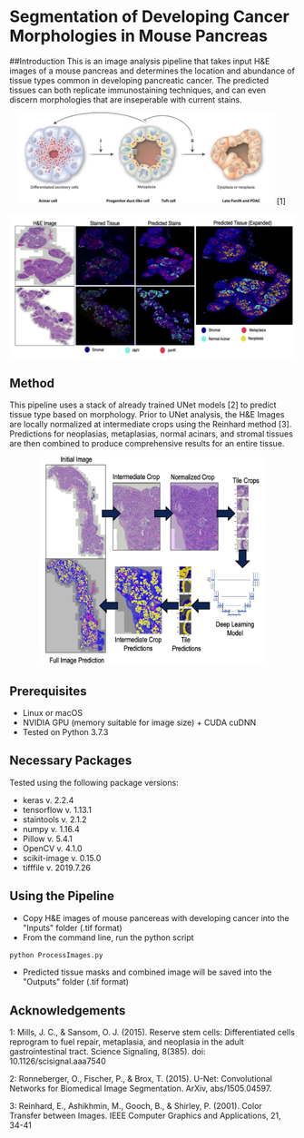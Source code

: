 # Segmentation of Developing Cancer Morphologies in Mouse Pancreas
##Introduction
This is an image analysis pipeline that takes input H&E images of a mouse pancreas and determines the location and abundance of tissue types common in developing pancreatic cancer. The predicted tissues can both replicate immunostaining techniques, and can even discern morphologies that are inseperable with current stains.

<p align='center'>
  <img src='assets/ADMProgression.jpg' width='450'/>
  [1]
</p> 

<p align='center'>
  <img src='assets/ExamplePredictions.png' width='700'/>
</p>

## Method
This pipeline uses a stack of already trained UNet models [2] to predict tissue type based on morphology. Prior to UNet analysis, the H&E Images are locally normalized at intermediate crops using the Reinhard method [3]. Predictions for neoplasias, metaplasias, normal acinars, and stromal tissues are then combined to produce comprehensive results for an entire tissue.

<p align='center'>
  <img src='assets/MethodologyWorkFlow.png' width='400'/>
</p>

## Prerequisites
- Linux or macOS
- NVIDIA GPU (memory suitable for image size) + CUDA cuDNN
- Tested on Python 3.7.3

## Necessary Packages
Tested using the following package versions:
- keras v. 2.2.4
- tensorflow v. 1.13.1
- staintools v. 2.1.2
- numpy v. 1.16.4
- Pillow v. 5.4.1
- OpenCV v. 4.1.0
- scikit-image v. 0.15.0
- tifffile v. 2019.7.26

## Using the Pipeline
- Copy H&E images of mouse pancereas with developing cancer into the "Inputs" folder (.tif format)
- From the command line, run the python script
```bash
python ProcessImages.py
```
- Predicted tissue masks and combined image will be saved into the "Outputs" folder (.tif format)

## Acknowledgements
1: Mills, J. C., & Sansom, O. J. (2015). Reserve stem cells: Differentiated cells reprogram to fuel repair, metaplasia, and neoplasia in the adult gastrointestinal tract. Science Signaling, 8(385). doi: 10.1126/scisignal.aaa7540

2: Ronneberger, O., Fischer, P., & Brox, T. (2015). U-Net: Convolutional Networks for Biomedical Image Segmentation. ArXiv, abs/1505.04597. 

3: Reinhard, E., Ashikhmin, M., Gooch, B., & Shirley, P. (2001). Color Transfer between Images. IEEE Computer Graphics and Applications, 21, 34-41





